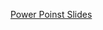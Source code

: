 [Power Poinst Slides](https://docs.google.com/presentation/d/1PkfQiCQelZioKjVOze3OfOQnjiN9JrTDGz7rPk-zhpA/edit?usp=sharing)